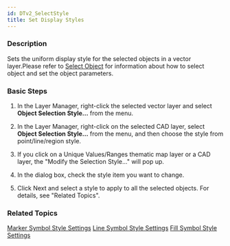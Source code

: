 ```yaml
---
id: DTv2_SelectStyle
title: Set Display Styles
---
```

### Description

Sets the uniform display style for the selected objects in a vector layer.Please refer to [Select Object](..\\..\\..\\Visualization\\BrowseMap\\Select) for information about how to select object and set the object parameters.

### Basic Steps

1. In the Layer Manager, right-click the selected vector layer and select **Object Selection Style...** from the menu.

2. In the Layer Manager, right-click on the selected CAD layer, select **Object Selection Style...** from the menu, and then choose the style from point/line/region style.

3. If you click on a Unique Values/Ranges thematic map layer or a CAD layer, the "Modify the Selection Style..." will pop up.

4. In the dialog box, check the style item you want to change.

5. Click Next and select a style to apply to all the selected objects. For details, see "Related Topics".

###  Related Topics

 [Marker Symbol Style Settings](../../../Visualization/LayerStyle/PointSymStyle)
 [Line Symbol Style Settings](../../../Visualization/LayerStyle/LineSymStyle)
 [Fill Symbol Style Settings](../../../Visualization/LayerStyle/FillSymStyle)
